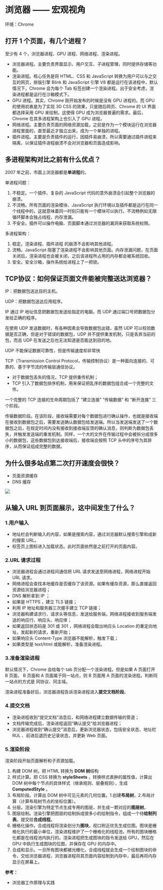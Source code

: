 # 浏览器 —— 宏观视角

环境：Chrome

## 打开 1 个页面，有几个进程？

至少有 4 个，浏览器进程、GPU 进程、网络进程、渲染进程。

* 浏览器进程。主要负责界面显示、用户交互、子进程管理，同时提供存储等功能。
* 渲染进程。核心任务是将 HTML、CSS 和 JavaScript 转换为用户可以与之交互的网页，排版引擎 Blink 和 JavaScript 引擎 V8 都是运行在该进程中，默认情况下，Chrome 会为每个 Tab 标签创建一个渲染进程。出于安全考虑，渲染进程都是运行在沙箱模式下。
* GPU 进程。其实，Chrome 刚开始发布的时候是没有 GPU 进程的。而 GPU 的使用初衷是为了实现 3D CSS 的效果，只是随后网页、Chrome 的 UI 界面都选择采用 GPU 来绘制，这使得 GPU 成为浏览器普遍的需求。最后，Chrome 在其多进程架构上也引入了 GPU 进程。
* 网络进程。主要负责页面的网络资源加载，之前是作为一个模块运行在浏览器进程里面的，直至最近才独立出来，成为一个单独的进程。
* 插件进程。主要是负责插件的运行，因插件易崩溃，所以需要通过插件进程来隔离，以保证插件进程崩溃不会对浏览器和页面造成影响。

## 多进程架构对比之前有什么优点？

2007 年之前，市面上浏览器都是**单进程**的。

单进程问题：

1. 不稳定。一个插件、复杂的 JavaScript 代码的意外崩溃会引起整个浏览器的崩溃。
2. 不流畅。所有页面的渲染模块、JavaScript 执行环境以及插件都是运行在同一个线程中的，这就意味着同一时刻只能有一个模块可以执行。不流畅例如无限循环脚本会独占线程、内存泄漏。
3. 不安全。插件可以操作电脑、页面脚本通过浏览器的漏洞来获取系统权限。

多进程架构：

1. 稳定。渲染进程、插件进程 的崩溃不会影响其他进程。
2. 流畅。JavaScript 阻塞了渲染进程不会影响其他页面。内存泄漏问题，在页面关闭后，渲染进程也会被关闭，之后该进程所占用的内存都会被系统回收。
3. 安全。安全沙箱，操作系统给进程上了一把锁。

## TCP协议：如何保证页面文件能被完整送达浏览器？

IP：把数据包送达目的主机。

UDP：把数据包送达应用程序。

IP 通过 IP 地址信息把数据包发送给指定的电脑，而 UDP 通过端口号把数据包分发给正确的程序。

在使用 UDP 发送数据时，有各种因素会导致数据包出错，虽然 UDP 可以校验数据是否正确，但是对于错误的数据包，UDP 并不提供重发机制，只是丢弃当前的包，而且 UDP 在发送之后也无法知道是否能达到目的地。

UDP 不能保证数据可靠性，但是传输速度却非常快

TCP（Transmission Control Protocol，传输控制协议）是一种面向连接的、可靠的、基于字节流的传输层通信协议。

* 对于数据包丢失的情况，TCP 提供重传机制；
* TCP 引入了数据包排序机制，用来保证把乱序的数据包组合成一个完整的文件。

一个完整的 TCP 连接的生命周期包括了 “建立连接” “传输数据” 和 “断开连接” 三个阶段。

传输数据阶段。在该阶段，接收端需要对每个数据包进行确认操作，也就是接收端在接收到数据包之后，需要发送确认数据包给发送端。所以当发送端发送了一个数据包之后，在规定时间内没有接收到接收端反馈的确认消息，则判断为数据包丢失，并触发发送端的重发机制。同样，一个大的文件在传输过程中会被拆分成很多小的数据包，这些数据包到达接收端后，接收端会按照 TCP 头中的序号为其排序，从而保证组成完整的数据。

## 为什么很多站点第二次打开速度会很快？

* 页面资源缓存
* DNS 缓存

![](http://storage.icyc.cc/p/20211028/rc-upload-1635387570473-2.png)

## 从输入 URL 到页面展示，这中间发生了什么？

### 1.用户输入

* 地址栏会判断输入的内容，如果是搜索内容，通过浏览器默认搜索引擎和成新的搜索 URL。
* 标签页上图标进入加载状态。此时页面依然是之前打开的页面内容。

### 2.URL 请求过程

* 浏览器进程会通过进程间通信把 URL 请求发送至网络进程，网络进程开始 URL 请求。
* 网络进程会查找本地缓存是否缓存了该资源。如果有缓存资源，那么直接返回资源给浏览器进程；
* DNS 解析拿到 IP ；
* 如果是 HTTPS ，建立 TLS 链接；
* 利用 IP 地址和服务器三次握手建立 TCP 链接；
* 浏览器构建请求行、请求头等信息，发送给服务端，网络进程接收到服务端发送的响应行、响应头、响应体；
* 如果返回状态码是 301 或 301 ，网络进程会取出响应头 Location 的重定向地址，发起新的请求，重新开始；
* 如果响应头 Content-Type 浏览器不能解析，触发下载；
* 如果类型是 text/html 或能解析，准备渲染进程。

### 3.准备渲染进程

默认情况下，Chrome 会给每个 tab 页分配一个渲染进程。但是如果 A 页面打开 B 页面， B 页面和 A 页面属于同一站点，则 B 页面用 A 页面的渲染进程。判断同一站点的方式是 同协议、同主域。

渲染进程准备好后，浏览器进程告诉渲染进程进入**提交文档阶段**。

### 4.提交文档

* 渲染进程收到“提交文档”消息后，和网络进程建立数据传输的管道；
* 文档传输完成后，渲染进程返回“确认提交”给浏览器进程；
* 浏览器进程收到“确认提交”消息后，更新浏览器状态，包括安全状态、地址栏 RUL 、前进后退历史记录状态，并更新 Web 页面。

### 5.渲染阶段

渲染阶段开始页面解析和子资源加载。

1. 构建 DOM 树。把 HTML 转换为 **DOM 树**结构
2. 样式计算。把 CSS 转换为 **styleSheets** ，转换样式表肿的属性值，计算出 DOM 树中每个节点的具体样式（继承规则、层叠规则），生成 **ComputedStyle** 。
3. 布局阶段。计算出 DOM 树中可见元素的几何位置。1.创建**布局树**，2.布局计算（计算布局树节点的坐标位置）。
4. 分层。渲染引擎为特定节点生成专用的图层，并生成一颗对应的**图层树**。
5. 图层绘制。渲染引擎把图层的绘制拆成很多小的绘制指令，组成一个待**绘制列表**。提交给**合成线程**。
6. 栅格化操作。合成线程将渲染划分为**图块**，视口附近优先生成位图。图块是栅格化执行的最小单位，渲染进程维护了一个栅格化的线程池，所有的图块栅格化都是在线程池内执行的。渲染进程把生成图块的指令发送给 GPU，然后在 GPU 中执行生成图块的位图，并保存在 GPU 的内存中。
7. 合成和显示。一旦所有图块都被光栅化，合成线程就会生成一个绘制图块的命令，交给浏览器进程，浏览器进程将其页面内容绘制到内存中，最后再将内存显示在屏幕上。

**参考：**

* 浏览器工作原理与实践
